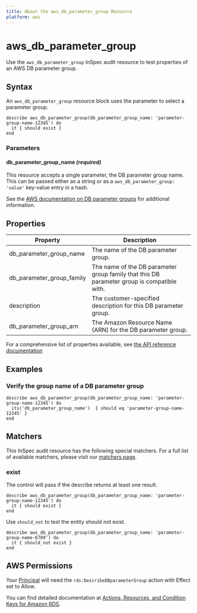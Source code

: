 ```yaml
---
title: About the aws_db_parameter_group Resource
platform: aws
---
```


# aws\_db\_parameter\_group

Use the `aws_db_parameter_group` InSpec audit resource to test properties of an AWS DB parameter group.

## Syntax

An `aws_db_parameter_group` resource block uses the parameter to select a parameter group.

    describe aws_db_parameter_group(db_parameter_group_name: 'parameter-group-name-12345') do
      it { should exist }
    end

### Parameters

#### db\_parameter\_group\_name _(required)_

This resource accepts a single parameter, the DB parameter group name. This can be passed either as a string or as a `aws_db_parameter_group: 'value'` key-value entry in a hash.

See the [AWS documentation on DB parameter groups](https://docs.aws.amazon.com/AWSCloudFormation/latest/UserGuide/aws-properties-rds-dbparametergroup.html) for additional information.

## Properties

|Property                         | Description|
| ---                             | --- |
|db\_parameter\_group\_name       | The name of the DB parameter group. |
|db\_parameter\_group\_family     | The name of the DB parameter group family that this DB parameter group is compatible with. |
|description                      | The customer-specified description for this DB parameter group. |
|db\_parameter\_group\_arn        | The Amazon Resource Name (ARN) for the DB parameter group. |

For a comprehensive list of properties available, see [the API reference documentation](https://docs.aws.amazon.com/AmazonRDS/latest/APIReference/API_DBParameterGroup.html)

## Examples

### Verify the group name of a DB parameter group

    describe aws_db_parameter_group(db_parameter_group_name: 'parameter-group-name-12345') do
      its('db_parameter_group_name')  { should eq 'parameter-group-name-12345' }
    end

## Matchers

This InSpec audit resource has the following special matchers. For a full list of available matchers, please visit our [matchers page](https://www.inspec.io/docs/reference/matchers/).

### exist

The control will pass if the describe returns at least one result.

    describe aws_db_parameter_group(db_parameter_group_name: 'parameter-group-name-12345') do
      it { should exist }
    end

Use `should_not` to test the entity should not exist.

    describe aws_db_parameter_group(db_parameter_group_name: 'parameter-group-name-6789') do
      it { should_not exist }
    end

## AWS Permissions

Your [Principal](https://docs.aws.amazon.com/IAM/latest/UserGuide/intro-structure.html#intro-structure-principal) will need the `rds:DescribeDBparameterGroup` action with Effect set to Allow.

You can find detailed documentation at [Actions, Resources, and Condition Keys for Amazon RDS](https://docs.aws.amazon.com/IAM/latest/UserGuide/list_amazonrds.html).
